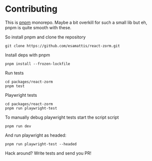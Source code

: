 # Contributing

This is [pnpm][pnpm] monorepo. Maybe a bit overkill for such a small lib but eh, pnpm is
quite smooth with these.

So install pnpm and clone the repository

```
git clone https://github.com/esamattis/react-zorm.git
```

Install deps with pnpm

```
pnpm install --frozen-lockfile
```

Run tests

```
cd packages/react-zorm
pnpm test
```

Playwright tests

```
cd packages/react-zorm
pnpm run playwright-test
```

To manually debug playwright tests start the script script

```
pnpm run dev
```

And run playwright as headed:

```
pnpm run playwright-test --headed
```

Hack around? Write tests and send you PR!

[pnpm]: https://pnpm.io/
